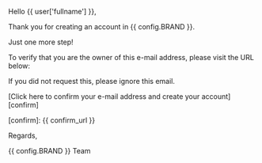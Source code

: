 Hello {{ user['fullname'] }},

Thank you for creating an account in {{ config.BRAND }}.

Just one more step!

To verify that you are the owner of this e-mail address, please visit the URL below:

If you did not request this, please ignore this email.

[Click here to confirm your e-mail address and create your account][confirm]

[confirm]: {{ confirm_url }}

Regards,

{{ config.BRAND }} Team